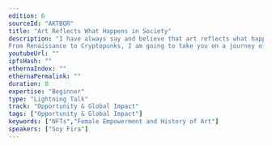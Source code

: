 ```yaml
---
edition: 6
sourceId: "AKTBQR"
title: "Art Reflects What Happens in Society"
description: "I have always say and believe that art reflects what happens in society. 
From Renaissance to Cryptopunks, I am going to take you on a journey of the history of art, and why after the covid19 NFTs became popular, even though they were actually created in 2012 with the colored coins. Based on my own experience as the 1st female cryptoartist in Colombia, we will learn with what I like to call my\"street\" experience and discover the power of a female in a men dominated space."
youtubeUrl: ""
ipfsHash: ""
ethernaIndex: ""
ethernaPermalink: ""
duration: 0
expertise: "Beginner"
type: "Lightning Talk"
track: "Opportunity & Global Impact"
tags: ["Opportunity & Global Impact"]
keywords: ["NFTs","Female Empowerment and History of Art"]
speakers: ["Soy Fira"]
---
```

